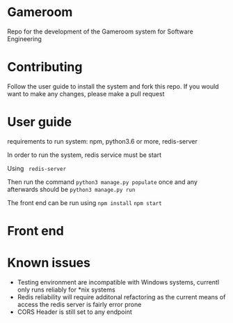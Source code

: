 # Gameroom
Repo for the development of the Gameroom system for Software Engineering

# Contributing
Follow the user guide to install the system and fork this repo. If you would want to make any changes, please make a pull request
# User guide

requirements to run system: npm, python3.6 or more, redis-server

In order to run the system, redis service must be start

Using ```
redis-server```

Then run the command ```python3 manage.py populate``` once and any afterwards should be ```python3 manage.py run```

The front end can be run using ```npm install``` 
```npm start```

# Front end

# Known issues
- Testing environment are incompatible with Windows systems, currentl only runs reliably for *nix systems
- Redis reliability will require additonal refactoring as the current means of access the redis server is fairly error prone
- CORS Header is still set to any endpoint
